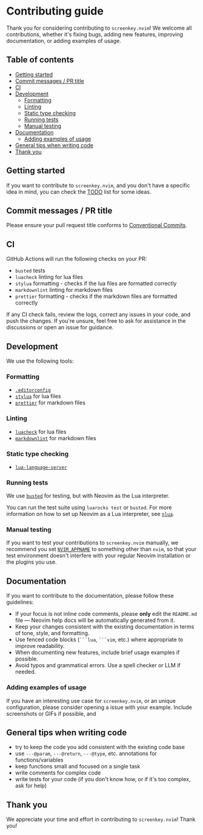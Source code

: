 # Contributing guide

Thank you for considering contributing to `screenkey.nvim`! We welcome all contributions, whether it's fixing bugs,
adding new features, improving documentation, or adding examples of usage.

## Table of contents

- [Getting started](#getting-started)
- [Commit messages / PR title](#commit-messages--pr-title)
- [CI](#ci)
- [Development](#development)
  - [Formatting](#formatting)
  - [Linting](#linting)
  - [Static type checking](#static-type-checking)
  - [Running tests](#running-tests)
  - [Manual testing](#manual-testing)
- [Documentation](#documentation)
  - [Adding examples of usage](#adding-examples-of-usage)
- [General tips when writing code](#general-tips-when-writing-code)
- [Thank you](#thank-you)

## Getting started

If you want to contribute to `screenkey.nvim`, and you don't have a specific idea in mind, you can check the
[TODO](TODO.md) list for some ideas.

## Commit messages / PR title

Please ensure your pull request title conforms to
[Conventional Commits](https://www.conventionalcommits.org/en/v1.0.0/).

## CI

GitHub Actions will run the following checks on your PR:

- `busted` tests
- `luacheck` linting for lua files
- `stylua` formatting - checks if the lua files are formatted correctly
- `markdownlint` linting for markdown files
- `prettier` formatting - checks if the markdown files are formatted correctly

If any CI check fails, review the logs, correct any issues in your code, and push the changes. If you're unsure, feel
free to ask for assistance in the discussions or open an issue for guidance.

## Development

We use the following tools:

### Formatting

- [`.editorconfig`](https://editorconfig.org/)
- [`stylua`](https://github.com/JohnnyMorganz/StyLua) for lua files
- [`prettier`](https://prettier.io/) for markdown files

### Linting

- [`luacheck`](https://github.com/mpeterv/luacheck) for lua files
- [`markdownlint`](https://github.com/DavidAnson/markdownlint) for markdown files

### Static type checking

- [`lua-language-server`](https://luals.github.io/wiki/)

### Running tests

We use [`busted`](https://lunarmodules.github.io/busted/) for testing, but with Neovim as the Lua interpreter.

You can run the test suite using `luarocks test` or `busted`. For more information on how to set up Neovim as a Lua
interpreter, see [`nlua`](https://github.com/mfussenegger/nlua).

### Manual testing

If you want to test your contributions to `screenkey.nvim` manually, we recommend you set
[`NVIM_APPNAME`](https://neovim.io/doc/user/starting.html#%24NVIM_APPNAME) to something other than `nvim`, so that your
test environment doesn't interfere with your regular Neovim installation or the plugins you use.

## Documentation

If you want to contribute to the documentation, please follow these guidelines:

- If your focus is not inline code comments, please **only** edit the `README.md` file — Neovim help docs will be
  automatically generated from it.
- Keep your changes consistent with the existing documentation in terms of tone, style, and formatting.
- Use fenced code blocks (` ```lua `, ` ```vim `, etc.) where appropriate to improve readability.
- When documenting new features, include brief usage examples if possible.
- Avoid typos and grammatical errors. Use a spell checker or LLM if needed.

### Adding examples of usage

If you have an interesting use case for `screenkey.nvim`, or an unique configuration, please consider opening a issue
with your example. Include screenshots or GIFs if possible, and

## General tips when writing code

- try to keep the code you add consistent with the existing code base
- use `---@param`, `---@return`, `---@type`, etc. annotations for functions/variables
- keep functions small and focused on a single task
- write comments for complex code
- write tests for your code (if you don't know how, or if it's too complex, ask for help)

## Thank you

We appreciate your time and effort in contributing to `screenkey.nvim`! Thank you!
